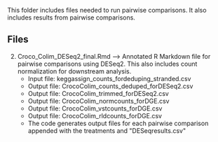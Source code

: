 This folder includes files needed to run pairwise comparisons. It also includes results from pairwise comparisons.

## Files
2. Croco_Colim_DESeq2_final.Rmd --> Annotated R Markdown file for pairwise comparisons using DESeq2. This also includes count normalization for downstream analysis.
      - Input file: keggassign_counts_fordeduping_stranded.csv
      - Output file: CrocoColim_counts_deduped_forDESeq2.csv
      - Output file: CrocoColim_trimmed_forDESeq2.csv
      - Output file: CrocoColim_normcounts_forDGE.csv
      - Output file: CrocoColim_vstcounts_forDGE.csv
      - Output file: CrocoColim_rldcounts_forDGE.csv
      - The code generates output files for each pairwise comparison appended with the treatments and "DESeqresults.csv"
